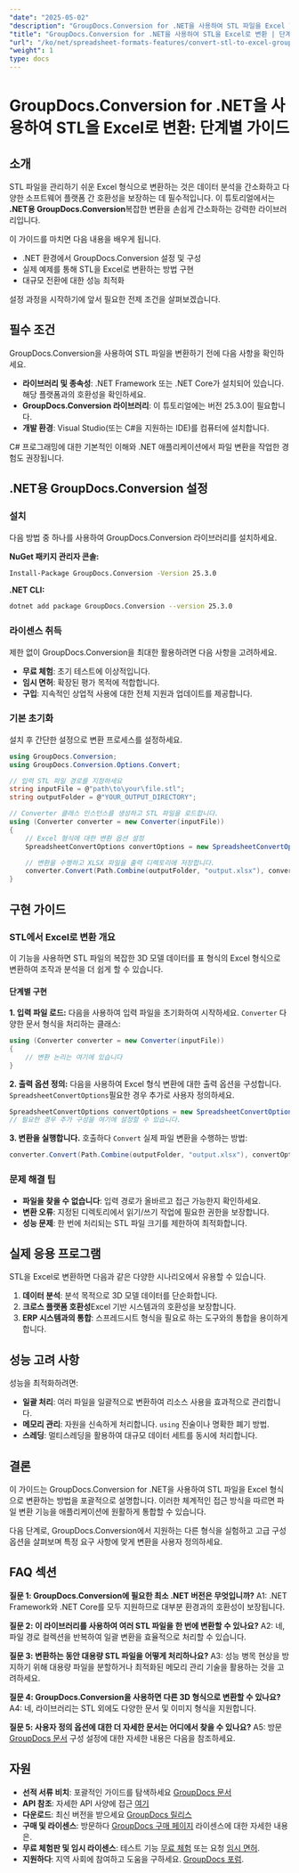 ```yaml
---
"date": "2025-05-02"
"description": "GroupDocs.Conversion for .NET을 사용하여 STL 파일을 Excel 형식으로 변환하는 방법을 알아보세요. 이 단계별 가이드는 데이터 분석을 간소화하고 소프트웨어 호환성을 보장합니다."
"title": "GroupDocs.Conversion for .NET을 사용하여 STL을 Excel로 변환 | 단계별 가이드"
"url": "/ko/net/spreadsheet-formats-features/convert-stl-to-excel-groupdocs-net/"
"weight": 1
type: docs
---
```

# GroupDocs.Conversion for .NET을 사용하여 STL을 Excel로 변환: 단계별 가이드

## 소개

STL 파일을 관리하기 쉬운 Excel 형식으로 변환하는 것은 데이터 분석을 간소화하고 다양한 소프트웨어 플랫폼 간 호환성을 보장하는 데 필수적입니다. 이 튜토리얼에서는 **.NET용 GroupDocs.Conversion**복잡한 변환을 손쉽게 간소화하는 강력한 라이브러리입니다.

이 가이드를 마치면 다음 내용을 배우게 됩니다.
- .NET 환경에서 GroupDocs.Conversion 설정 및 구성
- 실제 예제를 통해 STL을 Excel로 변환하는 방법 구현
- 대규모 전환에 대한 성능 최적화

설정 과정을 시작하기에 앞서 필요한 전제 조건을 살펴보겠습니다.

## 필수 조건

GroupDocs.Conversion을 사용하여 STL 파일을 변환하기 전에 다음 사항을 확인하세요.
- **라이브러리 및 종속성**: .NET Framework 또는 .NET Core가 설치되어 있습니다. 해당 플랫폼과의 호환성을 확인하세요.
- **GroupDocs.Conversion 라이브러리**: 이 튜토리얼에는 버전 25.3.0이 필요합니다.
- **개발 환경**: Visual Studio(또는 C#을 지원하는 IDE)를 컴퓨터에 설치합니다.

C# 프로그래밍에 대한 기본적인 이해와 .NET 애플리케이션에서 파일 변환을 작업한 경험도 권장됩니다.

## .NET용 GroupDocs.Conversion 설정

### 설치

다음 방법 중 하나를 사용하여 GroupDocs.Conversion 라이브러리를 설치하세요.

**NuGet 패키지 관리자 콘솔:**
```bash
Install-Package GroupDocs.Conversion -Version 25.3.0
```

**.NET CLI:**
```bash
dotnet add package GroupDocs.Conversion --version 25.3.0
```

### 라이센스 취득

제한 없이 GroupDocs.Conversion을 최대한 활용하려면 다음 사항을 고려하세요.
- **무료 체험**: 초기 테스트에 이상적입니다.
- **임시 면허**: 확장된 평가 목적에 적합합니다.
- **구입**: 지속적인 상업적 사용에 대한 전체 지원과 업데이트를 제공합니다.

### 기본 초기화

설치 후 간단한 설정으로 변환 프로세스를 설정하세요.
```csharp
using GroupDocs.Conversion;
using GroupDocs.Conversion.Options.Convert;

// 입력 STL 파일 경로를 지정하세요
string inputFile = @"path\to\your\file.stl";
string outputFolder = @"YOUR_OUTPUT_DIRECTORY";

// Converter 클래스 인스턴스를 생성하고 STL 파일을 로드합니다.
using (Converter converter = new Converter(inputFile))
{
    // Excel 형식에 대한 변환 옵션 설정
    SpreadsheetConvertOptions convertOptions = new SpreadsheetConvertOptions();

    // 변환을 수행하고 XLSX 파일을 출력 디렉토리에 저장합니다.
    converter.Convert(Path.Combine(outputFolder, "output.xlsx"), convertOptions);
}
```

## 구현 가이드

### STL에서 Excel로 변환 개요

이 기능을 사용하면 STL 파일의 복잡한 3D 모델 데이터를 표 형식의 Excel 형식으로 변환하여 조작과 분석을 더 쉽게 할 수 있습니다.

#### 단계별 구현

**1. 입력 파일 로드:**
다음을 사용하여 입력 파일을 초기화하여 시작하세요. `Converter` 다양한 문서 형식을 처리하는 클래스:
```csharp
using (Converter converter = new Converter(inputFile))
{
    // 변환 논리는 여기에 있습니다
}
```

**2. 출력 옵션 정의:**
다음을 사용하여 Excel 형식 변환에 대한 출력 옵션을 구성합니다. `SpreadsheetConvertOptions`필요한 경우 추가로 사용자 정의하세요.
```csharp
SpreadsheetConvertOptions convertOptions = new SpreadsheetConvertOptions();
// 필요한 경우 추가 구성을 여기에 설정할 수 있습니다.
```

**3. 변환을 실행합니다.**
호출하다 `Convert` 실제 파일 변환을 수행하는 방법:
```csharp
converter.Convert(Path.Combine(outputFolder, "output.xlsx"), convertOptions);
```

### 문제 해결 팁
- **파일을 찾을 수 없습니다**: 입력 경로가 올바르고 접근 가능한지 확인하세요.
- **변환 오류**: 지정된 디렉토리에서 읽기/쓰기 작업에 필요한 권한을 보장합니다.
- **성능 문제**: 한 번에 처리되는 STL 파일 크기를 제한하여 최적화합니다.

## 실제 응용 프로그램

STL을 Excel로 변환하면 다음과 같은 다양한 시나리오에서 유용할 수 있습니다.
1. **데이터 분석**: 분석 목적으로 3D 모델 데이터를 단순화합니다.
2. **크로스 플랫폼 호환성**Excel 기반 시스템과의 호환성을 보장합니다.
3. **ERP 시스템과의 통합**: 스프레드시트 형식을 필요로 하는 도구와의 통합을 용이하게 합니다.

## 성능 고려 사항

성능을 최적화하려면:
- **일괄 처리**: 여러 파일을 일괄적으로 변환하여 리소스 사용을 효과적으로 관리합니다.
- **메모리 관리**: 자원을 신속하게 처리합니다. `using` 진술이나 명확한 폐기 방법.
- **스레딩**: 멀티스레딩을 활용하여 대규모 데이터 세트를 동시에 처리합니다.

## 결론

이 가이드는 GroupDocs.Conversion for .NET을 사용하여 STL 파일을 Excel 형식으로 변환하는 방법을 포괄적으로 설명합니다. 이러한 체계적인 접근 방식을 따르면 파일 변환 기능을 애플리케이션에 원활하게 통합할 수 있습니다.

다음 단계로, GroupDocs.Conversion에서 지원하는 다른 형식을 실험하고 고급 구성 옵션을 살펴보며 특정 요구 사항에 맞게 변환을 사용자 정의하세요.

## FAQ 섹션

**질문 1: GroupDocs.Conversion에 필요한 최소 .NET 버전은 무엇입니까?**
A1: .NET Framework와 .NET Core를 모두 지원하므로 대부분 환경과의 호환성이 보장됩니다.

**질문 2: 이 라이브러리를 사용하여 여러 STL 파일을 한 번에 변환할 수 있나요?**
A2: 네, 파일 경로 컬렉션을 반복하여 일괄 변환을 효율적으로 처리할 수 있습니다.

**질문 3: 변환하는 동안 대용량 STL 파일을 어떻게 처리하나요?**
A3: 성능 병목 현상을 방지하기 위해 대용량 파일을 분할하거나 최적화된 메모리 관리 기술을 활용하는 것을 고려하세요.

**질문 4: GroupDocs.Conversion을 사용하면 다른 3D 형식으로 변환할 수 있나요?**
A4: 네, 라이브러리는 STL 외에도 다양한 문서 및 이미지 형식을 지원합니다.

**질문 5: 사용자 정의 옵션에 대한 더 자세한 문서는 어디에서 찾을 수 있나요?**
A5: 방문 [GroupDocs 문서](https://docs.groupdocs.com/conversion/net/) 구성 설정에 대한 자세한 내용은 다음을 참조하세요.

## 자원
- **선적 서류 비치**: 포괄적인 가이드를 탐색하세요 [GroupDocs 문서](https://docs.groupdocs.com/conversion/net/)
- **API 참조**: 자세한 API 사양에 접근 [여기](https://reference.groupdocs.com/conversion/net/)
- **다운로드**: 최신 버전을 받으세요 [GroupDocs 릴리스](https://releases.groupdocs.com/conversion/net/)
- **구매 및 라이센스**: 방문하다 [GroupDocs 구매 페이지](https://purchase.groupdocs.com/buy) 라이센스에 대한 자세한 내용은.
- **무료 체험판 및 임시 라이센스**: 테스트 기능 [무료 체험](https://releases.groupdocs.com/conversion/net/) 또는 요청 [임시 면허](https://purchase.groupdocs.com/temporary-license/).
- **지원하다**: 지역 사회에 참여하고 도움을 구하세요. [GroupDocs 포럼](https://forum.groupdocs.com/c/conversion/10).